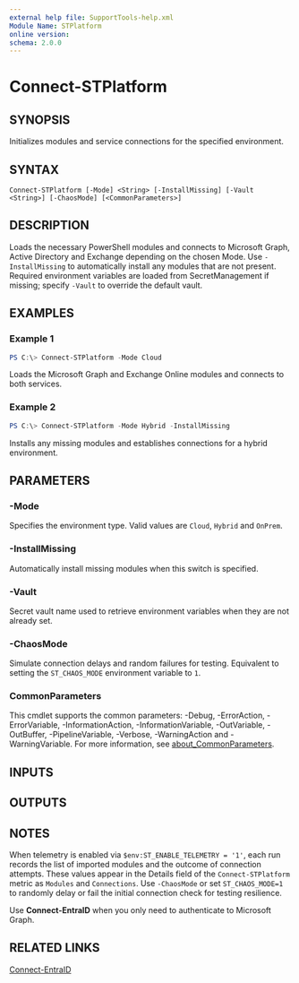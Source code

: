 ```yaml
---
external help file: SupportTools-help.xml
Module Name: STPlatform
online version:
schema: 2.0.0
---
```


# Connect-STPlatform

## SYNOPSIS
Initializes modules and service connections for the specified environment.

## SYNTAX
```
Connect-STPlatform [-Mode] <String> [-InstallMissing] [-Vault <String>] [-ChaosMode] [<CommonParameters>]
```

## DESCRIPTION
Loads the necessary PowerShell modules and connects to Microsoft Graph,
Active Directory and Exchange depending on the chosen Mode. Use
`-InstallMissing` to automatically install any modules that are not
present. Required environment variables are loaded from SecretManagement
if missing; specify `-Vault` to override the default vault.

## EXAMPLES
### Example 1
```powershell
PS C:\> Connect-STPlatform -Mode Cloud
```
Loads the Microsoft Graph and Exchange Online modules and connects to both services.

### Example 2
```powershell
PS C:\> Connect-STPlatform -Mode Hybrid -InstallMissing
```
Installs any missing modules and establishes connections for a hybrid environment.

## PARAMETERS
### -Mode
Specifies the environment type. Valid values are `Cloud`, `Hybrid` and `OnPrem`.

### -InstallMissing
Automatically install missing modules when this switch is specified.

### -Vault
Secret vault name used to retrieve environment variables when they are
not already set.

### -ChaosMode
Simulate connection delays and random failures for testing. Equivalent to
setting the `ST_CHAOS_MODE` environment variable to `1`.

### CommonParameters
This cmdlet supports the common parameters: -Debug, -ErrorAction, -ErrorVariable,
-InformationAction, -InformationVariable, -OutVariable, -OutBuffer, -PipelineVariable,
-Verbose, -WarningAction and -WarningVariable. For more information, see
[about_CommonParameters](http://go.microsoft.com/fwlink/?LinkID=113216).

## INPUTS

## OUTPUTS

## NOTES
When telemetry is enabled via `$env:ST_ENABLE_TELEMETRY = '1'`, each run records
the list of imported modules and the outcome of connection attempts. These
values appear in the Details field of the `Connect-STPlatform` metric as
`Modules` and `Connections`.
Use `-ChaosMode` or set `ST_CHAOS_MODE=1` to randomly delay or fail the initial
connection check for testing resilience.

Use **Connect-EntraID** when you only need to authenticate to Microsoft Graph.

## RELATED LINKS
[Connect-EntraID](Connect-EntraID)
